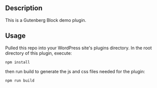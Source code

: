 ## Description
This is a Gutenberg Block demo plugin.

## Usage
Pulled this repo into your WordPress site's plugins directory. In the root directory of this plugin, execute:

```
npm install
```

then run build to generate the js and css files needed for the plugin:

```
npm run build
```
